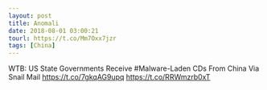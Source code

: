 ```yaml
---
layout: post
title: Anomali
date: 2018-08-01 03:00:21
tourl: https://t.co/Mm7Oxx7jzr
tags: [China]
---
```

WTB: US State Governments Receive #Malware-Laden CDs From China Via Snail Mail https://t.co/7gkqAG9upq https://t.co/RRWmzrb0xT
